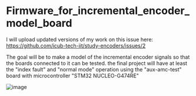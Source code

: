 # Firmware_for_incremental_encoder_model_board

I will upload updated versions of my work on this issue here: https://github.com/icub-tech-iit/study-encoders/issues/2

The goal will be to make a model of the incremental encoder signals so that the boards connected to it can be tested. the final project will have at least the "index fault" and "normal mode" operation using the "aux-amc-test" board with microcontroller "STM32 NUCLEO-G474RE"

![image](https://github.com/andresoll/firmware_test_encoder/assets/160229887/72dd2480-77dd-456e-ae2a-9ef6da80c251)
